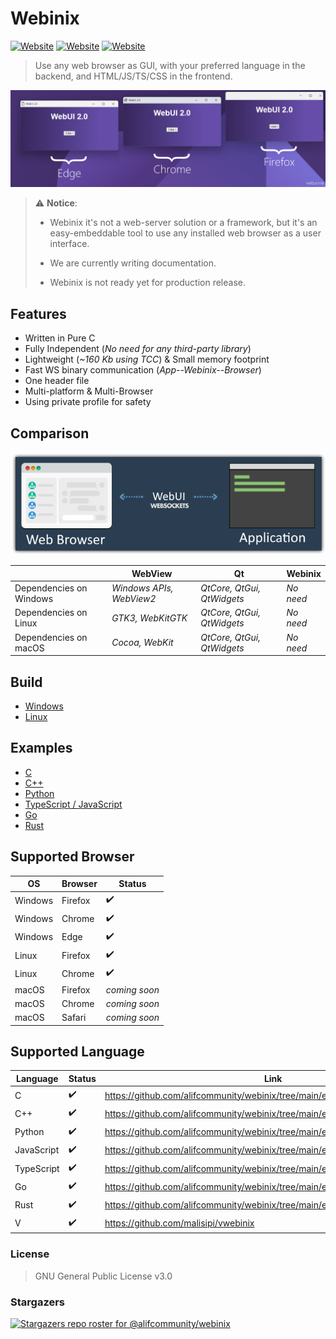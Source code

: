 # Webinix

[![Website](https://img.shields.io/circleci/project/github/badges/shields/master?style=for-the-badge)](https://github.com/alifcommunity/webinix) [![Website](https://img.shields.io/github/issues/alifcommunity/webinix.svg?branch=master&style=for-the-badge&url=https://google.com)](https://github.com/alifcommunity/webinix/issues) [![Website](https://img.shields.io/website?label=webinix.me&style=for-the-badge&url=https://google.com)](https://webinix.me/)

> Use any web browser as GUI, with your preferred language in the backend, and HTML/JS/TS/CSS in the frontend.

![ScreenShot](screenshot.png)

> :warning: **Notice**:
> 
> * Webinix it's not a web-server solution or a framework, but it's an easy-embeddable tool to use any installed web browser as a user interface.
> 
> * We are currently writing documentation.
> 
> * Webinix is not ready yet for production release.

## Features

- Written in Pure C
- Fully Independent (*No need for any third-party library*)
- Lightweight (*~160 Kb using TCC*) & Small memory footprint
- Fast WS binary communication (*App--Webinix--Browser*)
- One header file
- Multi-platform & Multi-Browser
- Using private profile for safety

## Comparison

![ScreenShot](webinix_diagram.png)

|  | WebView | Qt | Webinix |
| ------ | ------ | ------ | ------ |
| Dependencies on Windows | *Windows APIs, WebView2* | *QtCore, QtGui, QtWidgets* | *No need* |
| Dependencies on Linux | *GTK3, WebKitGTK* | *QtCore, QtGui, QtWidgets* | *No need* |
| Dependencies on macOS | *Cocoa, WebKit* | *QtCore, QtGui, QtWidgets* | *No need* |

## Build

 - [Windows](https://github.com/alifcommunity/webinix/tree/main/build/Windows)
 - [Linux](https://github.com/alifcommunity/webinix/tree/main/build/Linux)

## Examples

 - [C](https://github.com/alifcommunity/webinix/tree/main/examples/C)
 - [C++](https://github.com/alifcommunity/webinix/tree/main/examples/C++)
 - [Python](https://github.com/alifcommunity/webinix/tree/main/examples/Python)
 - [TypeScript / JavaScript](https://github.com/alifcommunity/webinix/tree/main/examples/TypeScript)
 - [Go](https://github.com/alifcommunity/webinix/tree/main/examples/Go/hello_world)
 - [Rust](https://github.com/alifcommunity/webinix/tree/main/examples/Rust/hello_world)

## Supported Browser

| OS | Browser | Status |
| ------ | ------ | ------ |
| Windows | Firefox | ✔️ |
| Windows | Chrome | ✔️ |
| Windows | Edge | ✔️ |
| Linux | Firefox | ✔️ |
| Linux | Chrome | ✔️ |
| macOS | Firefox | *coming soon* |
| macOS | Chrome | *coming soon* |
| macOS | Safari | *coming soon* |

## Supported Language

| Language | Status | Link |
| ------ | ------ | ------ |
| C | ✔️ | https://github.com/alifcommunity/webinix/tree/main/examples/C |
| C++ | ✔️ | https://github.com/alifcommunity/webinix/tree/main/examples/C%2B%2B |
| Python | ✔️ | https://github.com/alifcommunity/webinix/tree/main/examples/Python |
| JavaScript | ✔️ | https://github.com/alifcommunity/webinix/tree/main/examples/TypeScript/Nodejs |
| TypeScript | ✔️ | https://github.com/alifcommunity/webinix/tree/main/examples/TypeScript/Deno |
| Go | ✔️ | https://github.com/alifcommunity/webinix/tree/main/examples/Go |
| Rust | ✔️ | https://github.com/alifcommunity/webinix/tree/main/examples/Rust |
| V | ✔️ | https://github.com/malisipi/vwebinix |

### License

> GNU General Public License v3.0

### Stargazers

[![Stargazers repo roster for @alifcommunity/webinix](https://reporoster.com/stars/alifcommunity/webinix)](https://github.com/alifcommunity/webinix/stargazers)
